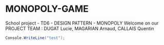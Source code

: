 # MONOPOLY-GAME
School project - TD6 - DESIGN PATTERN - MONOPOLY
Welcome on our PROJECT
TEAM : DUGAT Lucie, MAGARIAN Arnaud, CALLAIS Quentin
```c#
Console.WriteLine("test");
```
